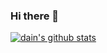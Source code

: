 ### Hi there 👋

[![dain's github stats](https://github-readme-stats.vercel.app/api?username=penglingss)](https://github.com/penglingss/github-readme-stats)

<!--
**penglingss/penglingss** is a ✨ _special_ ✨ repository because its `README.md` (this file) appears on your GitHub profile.

Here are some ideas to get you started:

- 🔭 I’m currently working on ...
- 🌱 I’m currently learning ...
- 👯 I’m looking to collaborate on ...
- 🤔 I’m looking for help with ...
- 💬 Ask me about ...
- 📫 How to reach me: ...
- 😄 Pronouns: ...
- ⚡ Fun fact: ...
-->
